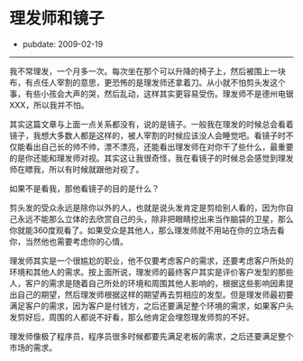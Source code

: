 # 理发师和镜子

- pubdate: 2009-02-19

--------------------------


我不常理发，一个月多一次。每次坐在那个可以升降的椅子上，然后被围上一块布，有点任人宰割的意思，更恐怖的是理发师还拿着刀。从小就不怕剪头发这个事，有些小孩会大声的哭，然后乱动，这样其实更容易受伤。理发师不是德州电锯XXX，所以我并不怕。

其实这篇文章与上面一点关系都没有，说的是镜子。一般我在理发的时候总会看着镜子，我想大多数人都是这样的，被人宰割的时候应该没人会睡觉吧。看镜子时不仅能看出自己长的帅不帅，漂不漂亮，还能看出理发师在对你干了些什么，最重要的是你还能和理发师对视。其实这让我很奇怪，我在看镜子的时候总会感觉到理发师在瞟我，所以有时候就跟他对视了。

如果不是看我，那他看镜子的目的是什么？

剪头发的受众永远是除你以外的人，也就是说头发肯定是剪给别人看的，因为你自己永远不能那么立体的去欣赏自己的头，除非把眼睛挖出来当作脑袋的卫星，那么你就能360度观看了。如果受众是其他人，那么理发师就不用站在你的立场去看你，当然他也需要考虑你的心情。

理发师其实是一个很尴尬的职业，他不仅要考虑客户的需求，还要考虑客户所处的环境和其他人的需求。按上面所说，理发师的最终客户其实是评价客户发型的那些人，客户的需求是随着自己所处的环境和周围其他人影响的，根据这些影响因素提出自己的期望，然后理发师根据这样的期望再去剪相应的发型。但是理发师最初要满足客户的需求，因为客户是付钱方，之后还要满足整个环境的需求，如果客户头发剪好后，周围的人都说不好看，那么他肯定会埋怨理发师剪的不好。

理发师像极了程序员，程序员很多时候都要先满足老板的需求，之后还要满足整个市场的需求。

